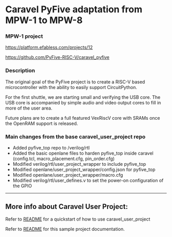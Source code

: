 # Caravel PyFive adaptation from MPW-1 to MPW-8

### MPW-1 project
https://platform.efabless.com/projects/12

https://github.com/PyFive-RISC-V/caravel_pyfive

### Description

The original goal of the PyFive project is to create a RISC-V based microcontroller with the ability to easily support CircuitPython.

For the first shuttle, we are starting small and verifying the USB core. The USB core is accompanied by simple audio and video output cores to fill in more of the user area.

Future plans are to create a full featured VexRiscV core with SRAMs once the OpenRAM support is released.

### Main changes from the base caravel_user_project repo
- Added pyfive_top repo to /verilog/rtl
- Added the basic openlane files to harden pyfive_top inside caravel (config.tcl, macro_placement.cfg, pin_order.cfg)
- Modified verilog/rtl/user_project_wrapper to include pyfive_top
- Modified openlane/user_project_wrapper/config.json for pyfive_top
- Modified openlane/user_project_wrapper/macro.cfg
- Modified verilog/rtl/user_defines.v to set the power-on configuration of the GPIO




---

## More info about Caravel User Project:

Refer to [README](docs/source/index.rst#section-quickstart) for a quickstart of how to use caravel_user_project

Refer to [README](docs/source/index.rst) for this sample project documentation. 
